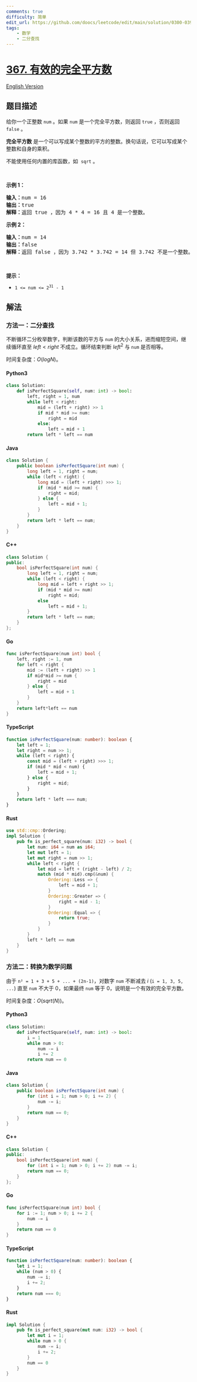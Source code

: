 ```yaml
---
comments: true
difficulty: 简单
edit_url: https://github.com/doocs/leetcode/edit/main/solution/0300-0399/0367.Valid%20Perfect%20Square/README.md
tags:
    - 数学
    - 二分查找
---
```


<!-- problem:start -->

# [367. 有效的完全平方数](https://leetcode.cn/problems/valid-perfect-square)

[English Version](/solution/0300-0399/0367.Valid%20Perfect%20Square/README_EN.md)

## 题目描述

<!-- description:start -->

<p>给你一个正整数 <code>num</code> 。如果 <code>num</code> 是一个完全平方数，则返回 <code>true</code> ，否则返回 <code>false</code> 。</p>

<p><strong>完全平方数</strong> 是一个可以写成某个整数的平方的整数。换句话说，它可以写成某个整数和自身的乘积。</p>

<p>不能使用任何内置的库函数，如&nbsp; <code>sqrt</code> 。</p>

<p>&nbsp;</p>

<p><strong class="example">示例 1：</strong></p>

<pre>
<strong>输入：</strong>num = 16
<strong>输出：</strong>true
<strong>解释：</strong>返回 true ，因为 4 * 4 = 16 且 4 是一个整数。
</pre>

<p><strong class="example">示例 2：</strong></p>

<pre>
<strong>输入：</strong>num = 14
<strong>输出：</strong>false
<strong>解释：</strong>返回 false ，因为 3.742 * 3.742 = 14 但 3.742 不是一个整数。
</pre>

<p>&nbsp;</p>

<p><strong>提示：</strong></p>

<ul>
	<li><code>1 &lt;= num &lt;= 2<sup>31</sup> - 1</code></li>
</ul>

<!-- description:end -->

## 解法

<!-- solution:start -->

### 方法一：二分查找

不断循环二分枚举数字，判断该数的平方与 `num` 的大小关系，进而缩短空间，继续循环直至 $left \lt right$ 不成立。循环结束判断 $left^2$ 与 `num` 是否相等。

时间复杂度：$O(logN)$。

<!-- tabs:start -->

#### Python3

```python
class Solution:
    def isPerfectSquare(self, num: int) -> bool:
        left, right = 1, num
        while left < right:
            mid = (left + right) >> 1
            if mid * mid >= num:
                right = mid
            else:
                left = mid + 1
        return left * left == num
```

#### Java

```java
class Solution {
    public boolean isPerfectSquare(int num) {
        long left = 1, right = num;
        while (left < right) {
            long mid = (left + right) >>> 1;
            if (mid * mid >= num) {
                right = mid;
            } else {
                left = mid + 1;
            }
        }
        return left * left == num;
    }
}
```

#### C++

```cpp
class Solution {
public:
    bool isPerfectSquare(int num) {
        long left = 1, right = num;
        while (left < right) {
            long mid = left + right >> 1;
            if (mid * mid >= num)
                right = mid;
            else
                left = mid + 1;
        }
        return left * left == num;
    }
};
```

#### Go

```go
func isPerfectSquare(num int) bool {
	left, right := 1, num
	for left < right {
		mid := (left + right) >> 1
		if mid*mid >= num {
			right = mid
		} else {
			left = mid + 1
		}
	}
	return left*left == num
}
```

#### TypeScript

```ts
function isPerfectSquare(num: number): boolean {
    let left = 1;
    let right = num >> 1;
    while (left < right) {
        const mid = (left + right) >>> 1;
        if (mid * mid < num) {
            left = mid + 1;
        } else {
            right = mid;
        }
    }
    return left * left === num;
}
```

#### Rust

```rust
use std::cmp::Ordering;
impl Solution {
    pub fn is_perfect_square(num: i32) -> bool {
        let num: i64 = num as i64;
        let mut left = 1;
        let mut right = num >> 1;
        while left < right {
            let mid = left + (right - left) / 2;
            match (mid * mid).cmp(&num) {
                Ordering::Less => {
                    left = mid + 1;
                }
                Ordering::Greater => {
                    right = mid - 1;
                }
                Ordering::Equal => {
                    return true;
                }
            }
        }
        left * left == num
    }
}
```

<!-- tabs:end -->

<!-- solution:end -->

<!-- solution:start -->

### 方法二：转换为数学问题

由于 `n² = 1 + 3 + 5 + ... + (2n-1)`，对数字 `num` 不断减去 $i$ (`i = 1, 3, 5, ...`) 直至 `num` 不大于 0，如果最终 `num` 等于 0，说明是一个有效的完全平方数。

时间复杂度：$O(sqrt(N))$。

<!-- tabs:start -->

#### Python3

```python
class Solution:
    def isPerfectSquare(self, num: int) -> bool:
        i = 1
        while num > 0:
            num -= i
            i += 2
        return num == 0
```

#### Java

```java
class Solution {
    public boolean isPerfectSquare(int num) {
        for (int i = 1; num > 0; i += 2) {
            num -= i;
        }
        return num == 0;
    }
}
```

#### C++

```cpp
class Solution {
public:
    bool isPerfectSquare(int num) {
        for (int i = 1; num > 0; i += 2) num -= i;
        return num == 0;
    }
};
```

#### Go

```go
func isPerfectSquare(num int) bool {
	for i := 1; num > 0; i += 2 {
		num -= i
	}
	return num == 0
}
```

#### TypeScript

```ts
function isPerfectSquare(num: number): boolean {
    let i = 1;
    while (num > 0) {
        num -= i;
        i += 2;
    }
    return num === 0;
}
```

#### Rust

```rust
impl Solution {
    pub fn is_perfect_square(mut num: i32) -> bool {
        let mut i = 1;
        while num > 0 {
            num -= i;
            i += 2;
        }
        num == 0
    }
}
```

<!-- tabs:end -->

<!-- solution:end -->

<!-- problem:end -->
